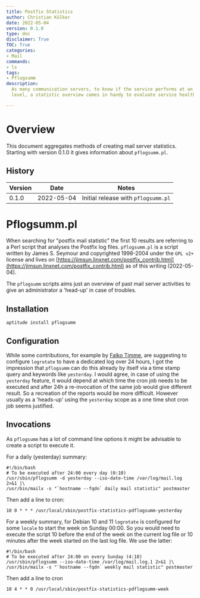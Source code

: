 ```yaml
---
title: Postfix Statistics
author: Christian Külker
date: 2022-05-04
version: 0.1.0
type: doc
disclaimer: True
TOC: True
categories:
- Mail
commands:
- ls
tags:
- Pflogsumm
description:
  As many communication servers, to know if the service performs at an expected
  level, a statistic overview comes in handy to evaluate service health.

---
```


# Overview

This document aggregates methods of creating mail server statistics. Starting
with version 0.1.0 it gives information about `pflogsumm.pl`.

## History

| Version | Date       | Notes                                                |
| ------- | ---------- | ---------------------------------------------------- |
| 0.1.0   | 2022-05-04 | Initial release with `pflogsumm.pl`                  |

# Pflogsumm.pl

When searching for "postfix mail statistic" the first 10 results are referring
to a Perl script that analyses the Postfix log files. `pflogsumm.pl` is a
script written by James S. Seymour and copyrighted 1998-2004 under the `GPL
v2+` license and lives on
[https://jimsun.linxnet.com/postfix_contrib.html](https://jimsun.linxnet.com/postfix_contrib.html)
as of this writing (2022-05-04).

The `pflogsumm` scripts aims just an overview of past mail server activities to
give an administrator a 'head-up' in case of troubles.

## Installation

```shell
aptitude install pflogsumm
```

## Configuration

While some contributions, for example by [Falko
Timme](https://www.howtoforge.com/postfix-monitoring-with-mailgraph-and-pflogsumm-on-debian-lenny),
are suggesting to configure `logrotate` to have a dedicated log over 24 hours,
I got the impression that `pflogsumm` can do this already by itself via a time
stamp query and keywords like `yesterday`. I would agree, in case of using the
`yesterday` feature, it would depend at which time the cron job needs to be
executed and after 24h a re-invocation of the same job would give different
result. So a recreation of the reports would be more difficult. However usually
as a 'heads-up' using the `yesterday` scope as a one time shot cron job seems
justified.

## Invocations

As `pflogsumm` has a lot of command line options it might be advisable to
create a script to execute it.

For a daily (yesterday) summary:

~~~
#!/bin/bash
# To be executed after 24:00 every day (0:10)
/usr/sbin/pflogsumm -d yesterday --iso-date-time /var/log/mail.log 2>&1 |\
/usr/bin/mailx -s "`hostname --fqdn` daily mail statistic" postmaster
~~~

Then add a line to cron:

~~~
10 0 * * * /usr/local/sbin/postfix-statistics-pdflogsumm-yesterday
~~~

For a weekly summary, for Debian 10 and 11 `logrotate` is configured for some
`locale` to start the week on Sunday 00:00.  So you would need to execute the
script 10 before the end of the week on the current log file or 10 minutes
after the week started on the last log file. We use the latter:

~~~
#!/bin/bash
# To be executed after 24:00 on every Sunday (4:10)
/usr/sbin/pflogsumm --iso-date-time /var/log/mail.log.1 2>&1 |\
/usr/bin/mailx -s "`hostname --fqdn` weekly mail statistic" postmaster
~~~

Then add a line to cron

~~~
10 4 * * 0 /usr/local/sbin/postfix-statistics-pdflogsumm-week
~~~


